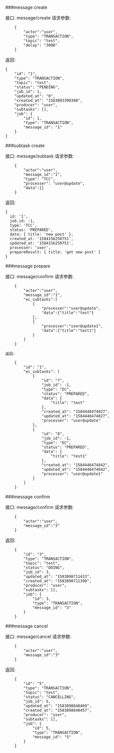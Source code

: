 ###message create

  接口: message/create
  请求参数:

        {
            "actor":"user",
            "type": "TRANSACTION",
            "topic": "test",
            "delay": "3000"
        }

  返回:

    {
        "id": "1",
        "type": "TRANSACTION",
        "topic": "test",
        "status": "PENDING",
        "job_id": 1,
        "updated_at": "0",
        "created_at": "1583893390398",
        "producer": "user",
        "subtasks": [],
        "job": {
            "id": 1,
            "type": "TRANSACTION",
            "message_id": "1"
        }
    }

###subtask create

  接口: message/subtask
  请求参数:

        {
            "actor":"user",
            "message_id":"1",
            "type": "TCC",
            "processer": "user@update",
            "data":{}
        }

  返回:

    {
      id: '1',
      job_id: -1,
      type: 'TCC',
      status: 'PREPARED',
      data: { title: 'new post' },
      created_at: '1584156250751',
      updated_at: '1584156250751',
      processer: 'user',
      prepareResult: { title: 'get new post' }
    }

###message prepare

  接口: message/confirm
  请求参数:

        {
            "actor":"user",
            "message_id":"1",
            "ec_subtasks":[
                {
                    "processer":"user@update",
                    "data":{"title":"test"}
                },
                {
                    "processer":"user@update1",
                    "data":{"title":"test1"}
                }
            ]
        }
    
    返回:

        {
            "id": "1",
            "ec_subtasks": [
                {
                    "id": "7",
                    "job_id": -1,
                    "type": "EC",
                    "status": "PREPARED",
                    "data": {
                        "title": "test"
                    },
                    "created_at": "1584446474827",
                    "updated_at": "1584446474827",
                    "processer": "user@update"
                },
                {
                    "id": "8",
                    "job_id": -1,
                    "type": "EC",
                    "status": "PREPARED",
                    "data": {
                        "title": "test1"
                    },
                    "created_at": "1584446474842",
                    "updated_at": "1584446474842",
                    "processer": "user@update1"
                }
            ]
        }

###message confirm

  接口: message/confirm
  请求参数:

        {
            "actor":"user",
            "message_id":"3"
        }

  返回:

        {
            "id": "3",
            "type": "TRANSACTION",
            "topic": "test",
            "status": "DOING",
            "job_id": 3,
            "updated_at": "1583898711413",
            "created_at": "1583898711399",
            "producer": "user",
            "subtasks": [],
            "job": {
                "id": 3,
                "type": "TRANSACTION",
                "message_id": "3"
            }
        }

###message cancel

  接口: message/cancel
  请求参数:

        {
            "actor":"user",
            "message_id":"3"
        }

  返回:

        {
            "id": "5",
            "type": "TRANSACTION",
            "topic": "test",
            "status": "CANCELLING",
            "job_id": 5,
            "updated_at": "1583898848469",
            "created_at": "1583898848457",
            "producer": "user",
            "subtasks": [],
            "job": {
                "id": 5,
                "type": "TRANSACTION",
                "message_id": "5"
            }
        }
